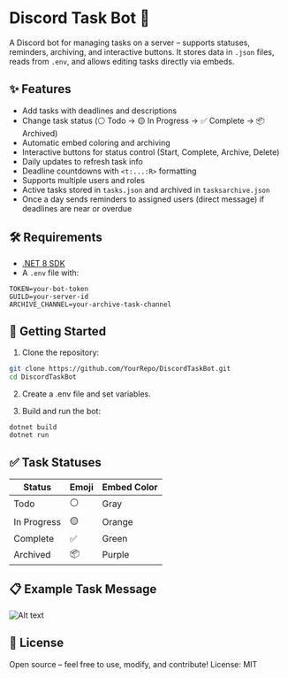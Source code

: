 # Discord Task Bot 📝

A Discord bot for managing tasks on a server – supports statuses, reminders, archiving, and interactive buttons. It stores data in `.json` files, reads from `.env`, and allows editing tasks directly via embeds.

## ✨ Features

- Add tasks with deadlines and descriptions
- Change task status (⚪ Todo → 🟡 In Progress → ✅ Complete → 📦 Archived)
- Automatic embed coloring and archiving
- Interactive buttons for status control (Start, Complete, Archive, Delete)
- Daily updates to refresh task info
- Deadline countdowns with `<t:...:R>` formatting
- Supports multiple users and roles
- Active tasks stored in `tasks.json` and archived in `tasksarchive.json`
- Once a day sends reminders to assigned users (direct message) if deadlines are near or overdue

## 🛠️ Requirements

- [.NET 8 SDK](https://dotnet.microsoft.com/en-us/download/dotnet/8.0)
- A `.env` file with:

```env
TOKEN=your-bot-token
GUILD=your-server-id
ARCHIVE_CHANNEL=your-archive-task-channel
```

## 🚀 Getting Started

1. Clone the repository:
 ```bash
 git clone https://github.com/YourRepo/DiscordTaskBot.git
 cd DiscordTaskBot
```
2. Create a .env file and set variables.

3. Build and run the bot:
```
dotnet build
dotnet run
```

## ✅ Task Statuses
| Status      | Emoji | Embed Color |
| ----------- | ----- | ----------- |
| Todo        | ⚪    | Gray      |
| In Progress | 🟡    | Orange      |
| Complete    | ✅     | Green       |
| Archived    | 📦    | Purple   |

## 📋 Example Task Message
![Alt text](https://i.imgur.com/5LUW1RO.png)

## 📝 License
Open source – feel free to use, modify, and contribute!
License: MIT
